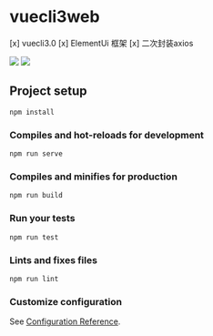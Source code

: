 # vuecli3web
[x] vuecli3.0
[x] ElementUi 框架 
[x] 二次封装axios

![](https://images.gitee.com/uploads/images/2019/0723/154037_813259a0_1430678.png)
![](https://images.gitee.com/uploads/images/2019/0723/154056_cbbfe762_1430678.png)
## Project setup
```
npm install
```

### Compiles and hot-reloads for development
```
npm run serve
```

### Compiles and minifies for production
```
npm run build
```

### Run your tests
```
npm run test
```

### Lints and fixes files
```
npm run lint
```

### Customize configuration
See [Configuration Reference](https://cli.vuejs.org/config/).
